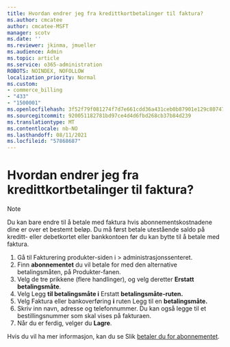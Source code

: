 ```yaml
---
title: Hvordan endrer jeg fra kredittkortbetalinger til faktura?
ms.author: cmcatee
author: cmcatee-MSFT
manager: scotv
ms.date: ''
ms.reviewer: jkinma, jmueller
ms.audience: Admin
ms.topic: article
ms.service: o365-administration
ROBOTS: NOINDEX, NOFOLLOW
localization_priority: Normal
ms.custom:
- commerce_billing
- "433"
- "1500001"
ms.openlocfilehash: 3f52f79f081274f7d7e661cdd36a431ceb0b87901e129c80747430a00d762d67
ms.sourcegitcommit: 920051182781bd97ce4d4d6fbd268cb37b84d239
ms.translationtype: MT
ms.contentlocale: nb-NO
ms.lasthandoff: 08/11/2021
ms.locfileid: "57868687"
---
```

# <a name="how-do-i-change-from-credit-card-payments-to-invoice"></a>Hvordan endrer jeg fra kredittkortbetalinger til faktura?

> [!NOTE]
> Du kan bare endre til å betale med faktura hvis abonnementskostnadene dine er over et bestemt beløp. Du må først betale utestående saldo på kreditt- eller debetkortet eller bankkontoen før du kan bytte til å betale med faktura.

1. Gå til Fakturering produkter-siden i   >  [](https://go.microsoft.com/fwlink/p/?linkid=842054) administrasjonssenteret.
2. Finn **abonnementet** du vil betale for med den alternative betalingsmåten, på Produkter-fanen.
3. Velg de tre prikkene (flere handlinger), og velg deretter **Erstatt betalingsmåte**.
4. Velg Legg **til betalingsmåte i** Erstatt **betalingsmåte-ruten.**
5. Velg Faktura eller bankoverføring **i** ruten Legg til en **betalingsmåte.**
6. Skriv inn navn, adresse og telefonnummer. Du kan også legge til et bestillingsnummer som skal vises på fakturaen.
7. Når du er ferdig, velger du **Lagre**.

Hvis du vil ha mer informasjon, kan du se Slik [betaler du for abonnementet](https://docs.microsoft.com/microsoft-365/commerce/billing-and-payments/pay-for-your-subscription).
